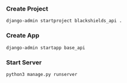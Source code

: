 
### Create Project
    django-admin startproject blackshields_api .

### Create App
    django-admin startapp base_api

### Start Server
    python3 manage.py runserver
